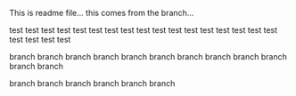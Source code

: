 This is readme file...
this comes from the branch...

test test test
test test test
test test test
test test test
test test test
test test test
test test test

branch branch branch
branch branch branch
branch branch branch
branch branch branch

branch branch branch
branch branch branch
